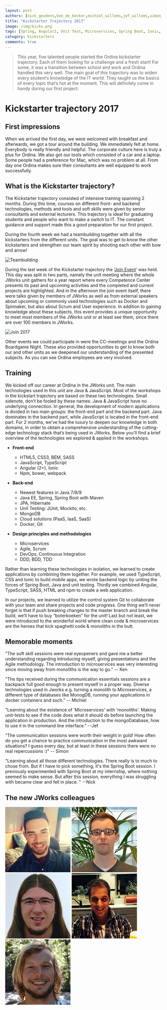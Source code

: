 ```yaml
---
layout: post
authors: [nick_geudens,ken_de_becker,michiel_willems,jef_willems,simon_buysse]
title: "Kickstarter Trajectory 2017"
image: /img/kicks.png
tags: [Spring, Angular2, Unit Test, Microservices, Spring Boot, Ionic, MongoDB]
category: Kickstarters
comments: true
---
```


>This year, five talented people started the Ordina kickstarter trajectory. 
Each of them looking for a challenge and a fresh start! 
For some, it was a transition between school and work and Ordina handled this very well. 
The main goal of this trajectory was to widen every student’s knowledge of the IT world. 
They taught us the basics of every topic that’s hot at the moment. 
This will definitely come in handy during our first project.

# Kickstarter trajectory 2017

## First impressions

When we arrived the first day, we were welcomed with breakfast and afterwards, we got a tour around the building. 
We immediately felt at home. Everybody is really friendly and helpful. The corporate culture here is truly a plus for Ordina.
We also got our tools which consisted of a car and a laptop. 
Some people had a preference for Mac, which was no problem at all.
From day one Ordina makes sure their consultants are well equipped to work successfully.    

## What is the Kickstarter trajectory?

The Kickstarter trajectory consisted of intensive training spanning 2 months. 
During this time, courses on different front- and backend technologies, methods and tools and soft skills were given by senior consultants and external lecturers. 
This trajectory is ideal for graduating students and people who want to make a switch to IT. 
The constant guidance and support made this a good preparation for our first project.

During the fourth week we had a teambuilding together with all the kickstarters from the different units. 
The goal was to get to know the other kickstarters and strengthen our team spirit by shooting each other with bow and arrow!

<img alt="Teambuilding" src="{{ '/img/kickstarters/2017/teambuilding-kickstarter.jpg' | prepend: site.baseurl }}" class="image fit">

During the last week of the Kickstarter trajectory the ‘[Join Event](https://jobs.ordina.be/nl-nl/evenementen/2017/join/)’ was held.
This day was split in two parts, namely the unit meeting where the whole JWorks unit gathers for a year report where every Competence Center presents its past and upcoming activities and the completed and current projects are highlighted. 
And in the afternoon the join event itself, there were talks given by members of JWorks as well as from external speakers about upcoming or commonly used technologies such as Docker and Spinnaker, but also about Scrum and User experience. 
In addition to gaining knowledge about these subjects, this event provides a unique opportunity to meet most members of the JWorks unit or at least see them, since there are over 100 members in JWorks.

<img alt="Join 2017" src="{{ '/img/kickstarters/2017/join.jpg' | prepend: site.baseurl }}" class="image fit">

Other events we could participate in were the CC-meetings and the Ordina Boardgame Night. 
These also provided opportunities to get to know both our and other units as we deepened our understanding of the presented subjects.
As you can see Ordina employees are very involved.

## Training

We kicked off our career at Ordina in the  JWorks unit. 
The main technologies used in this unit are Java & JavaScript. 
Most of the workshops in the kickstart trajectory are based on these two technologies. 
Small sidenote, don’t be fooled by these names: Java & JavaScript have no underlying connection. 
In general, the development of modern applications is divided in two main groups: the front-end part and the backend part. 
Java dominates in the backend part, while JavaScript is located in the front-end part. 
For 2 months, we’ve had the luxury to deepen our knowledge in both domains, in order to obtain a comprehensive understanding of the cutting-edge technology stack that’s being used in JWorks. 
Below you’ll find a brief overview of the technologies we explored & applied in the workshops.

* **Front-end**
  * HTML5, CSS3, BEM, SASS
  * JavaScript, TypeScript
  * Angular (2+), Ionic
  * Npm, bower, webpack

* **Back-end**
  * Newest features in Java 7/8/9
  * Java EE, Spring, Spring Boot with Maven
  * JPA, Hibernate
  * Unit Testing: JUnit, Mockito, etc. 
  * MongoDB
  * Cloud solutions (PaaS, IaaS, SaaS)
  * Docker, Git

* **Design principles and methodologies**
  * Microservices 
  * Agile, Scrum 
  * DevOps, Continuous Integration
  * DDD, BDD, TDD

Rather than learning these technologies in isolation, we learned to create applications by combining them together. 
For example, we used TypeScript, CSS and Ionic to build mobile apps, we wrote backend logic by uniting the forces of Spring Boot, Java and unit testing. 
Thirdly we combined Angular, TypeScript, SASS, HTML and npm to create a web application. 

In our projects, we learned to utilize the control system Git to collaborate with your team and share projects and code progress. 
One thing we’ll never forget is that if push breaking changes to the master branch and break the build, we’ll have to buy “boterkoeken” for the unit! 
Last but not least, we were introduced to the wonderful world where clean code & microservices are the heroes that kick spaghetti code & monoliths in the butt. 

## Memorable moments

"The soft skill sessions were real eyeopeners and gave me a better understanding regarding introducing myself, giving presentations and the Agile methodology. 
The introduction to microservices was very interesting since moving away from monoliths is the way to go." -- Ken

"The tips received during the communication essentials sessions are a backpack full good enough to present myself in a proper way. 
Diverse technologies used in Jworks e.g. turning a monolith to Microservices, a different type of databases like MonogDB, running your applications in docker containers and such." -- Michiel

"Learning about the existence of 'Microservices' with 'monoliths'. 
Making unit-tests to see if the code does what it should do before launching the application in production.
And the introduction to the mongoDatabase, how to use it in the command line interface." --Jef

"The communication sessions were worth their weight in gold! 
How often do you get a chance to practice communication in the most awkward situations? 
I guess every day, but at least in these sessions there were no real repercussions :)" -- Simon

"Learning about all those different technologies. 
There really is to much to chose from.
But if I have to pick something, it's the Spring Boot session.
I previously experimented with Spring Boot at my internship, where nothing seemed to make sense.
But after this session, everything I was struggling with became clear and fell in place.
" --Nick

## The new JWorks colleagues

<span class="image left "><img class="p-image" alt="Nick Geudens"   src="/img/kickstarters/2017/nick-geudens.jpg" /></span>
<span class="image left "><img class="p-image" alt="Ken De Becker" src="/img/kickstarters/2017/ken-de-becker.jpg" /></span>
<span class="image left "><img class="p-image" alt="Michiel Willems"  src="/img/kickstarters/2017/michiel-willems.jpg" /></span>
<span class="image left "><img class="p-image" alt="Jef Willems"  src="/img/kickstarters/2017/jef-willems.jpg" /></span>
<span class="image left "><img class="p-image" alt="Simon Buysse"   src="/img/kickstarters/2017/simon-buysse.jpg" /></span>

